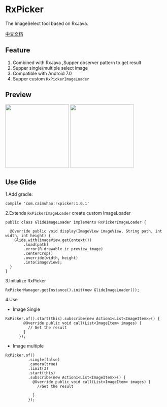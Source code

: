 # RxPicker
The ImageSelect tool based on RxJava.

[中文文档](./README_CN.md)

## Feature

1. Combined with RxJava ,Supper observer pattern to get result
2. Supper single/multiple select image
3. Compatible with Android 7.0
4. Supper custom `RxPickerImageLoader`


## Preview

<image src="./image/1.png" width="200px"/> <image src="./image/2.png" width="200px"/> 

## Use Glide

1.Add gradle:

```
compile 'com.caimuhao:rxpicker:1.0.1'
```

2.Extends `RxPickerImageLoader` create custom  ImageLoader

```
public class GlideImageLoader implements RxPickerImageLoader {

  @Override public void display(ImageView imageView, String path, int width, int height) {
    Glide.with(imageView.getContext())
        .load(path)
        .error(R.drawable.ic_preview_image)
        .centerCrop()
        .override(width, height)
        .into(imageView);
  }
}
```

3.Initialize RxPicker

```
RxPickerManager.getInstance().init(new GlideImageLoader());
```

4.Use

- Image Single

```
RxPicker.of().start(this).subscribe(new Action1<List<ImageItem>>() {
        @Override public void call(List<ImageItem> images) {
          // Get the result
        }
      });
```

- Image multiple

```
RxPicker.of()
          .single(false)
          .camera(true)
          .limit(3)
          .start(this)
          .subscribe(new Action1<List<ImageItem>>() {
            @Override public void call(List<ImageItem> images) {
              //Get the result

            }
          });
```